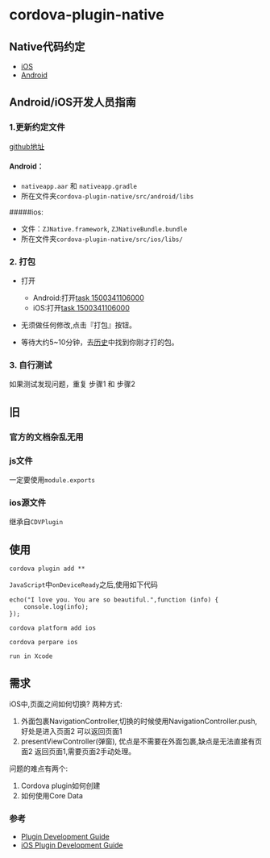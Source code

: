 # cordova-plugin-native

## Native代码约定

- [iOS](./iOS.md)
- [Android](./Android.md)

## Android/iOS开发人员指南


### 1.更新约定文件

[github地址](https://github.com/zhouzhongyuan/cordova-plugin-native)

#### Android：
- `nativeapp.aar` 和 `nativeapp.gradle`
- 所在文件夹`cordova-plugin-native/src/android/libs`

#####ios: 
- 文件：`ZJNative.framework`, `ZJNativeBundle.bundle`
- 所在文件夹`cordova-plugin-native/src/ios/libs/`



### 2. 打包

- 打开
  - Android:打开[task 1500341106000](https://dev.bokesoft.com/yigomobile/add?taskid=1500341106000)
  - iOS:打开[task 1500341106000](https://dev.bokesoft.com/yigomobile/add?taskid=1500343714000)


- 无须做任何修改,点击『打包』按钮。
- 等待大约5~10分钟，去[历史](https://dev.bokesoft.com/yigomobile/history)中找到你刚才打的包。

### 3. 自行测试

如果测试发现问题，重复 步骤1 和 步骤2






## 旧

### 官方的文档杂乱无用

### js文件

一定要使用`module.exports `

### ios源文件

继承自`CDVPlugin`


## 使用

```
cordova plugin add **
```
`JavaScript`中`onDeviceReady`之后,使用如下代码
```
echo("I love you. You are so beautiful.",function (info) {
    console.log(info);
});
```

```
cordova platform add ios
```

```
cordova perpare ios
```

```
run in Xcode
```

## 需求

iOS中,页面之间如何切换?
两种方式:
1. 外面包裹NavigationController,切换的时候使用NavigationController.push,好处是进入页面2 可以返回页面1
2. presentViewController(弹窗), 优点是不需要在外面包裹,缺点是无法直接有页面2 返回页面1,需要页面2手动处理。

问题的难点有两个:
1. Cordova plugin如何创建
2. 如何使用Core Data




### 参考

- [Plugin Development Guide](https://cordova.apache.org/docs/en/latest/guide/hybrid/plugins/index.html)
- [iOS Plugin Development Guide](https://cordova.apache.org/docs/en/latest/guide/platforms/ios/plugin.html)